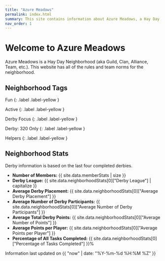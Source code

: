 ```yaml
---
title: "Azure Meadows"
permalink: index.html
summary: This site contains information about Azure Meadows, a Hay Day neighborhood
nav_order: 1
---
```


# Welcome to Azure Meadows

Azure Meadows is a Hay Day Neighborhood (aka Guild, Clan, Alliance, Team, etc.).  This website has all of the rules and team norms for the neighborhood.

## Neighborhood Tags

<div class="code-example" markdown="1">
Fun
{: .label .label-yellow }

Active
{: .label .label-yellow }

Derby Focus
{: .label .label-yellow }

Derby: 320 Only
{: .label .label-yellow }

Helpers
{: .label .label-yellow }
</div>


## Neighborhood Stats

Derby information is based on the last four completed derbies.

- **Number of Members:** {{ site.data.memberStats | size }}
- **Derby League:** {{ site.data.neighborhoodStats[0]["Derby League"] | capitalize }}
- **Average Derby Placement:** {{ site.data.neighborhoodStats[0]["Average Derby Placement"] }}
- **Average Number of Derby Participants:** {{ site.data.neighborhoodStats[0]["Average Number of Derby Participants"] }}
- **Average Total Derby Points:** {{ site.data.neighborhoodStats[0]["Average Number of Points"] }}
- **Average Points per Player:** {{ site.data.neighborhoodStats[0]["Average Points per Player"] }}
- **Percentage of All Tasks Completed:** {{ site.data.neighborhoodStats[0]["Percentage of Tasks Completed"] }}%

Information last updated on {{ "now" | date: "%Y-%m-%d %H:%M %Z" }}

